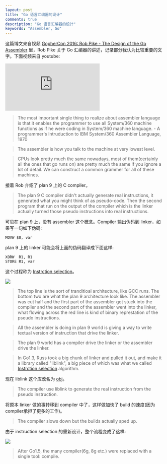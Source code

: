 ```yaml
---
layout: post
title: "Go 语言汇编器的设计"
comments: true
description: "Go 语言汇编器的设计"
keywords: "Assembler, Go"
---
```


这篇博文来自视频 [GopherCon 2016: Rob Pike - The Design of the Go Assembler](https://www.youtube.com/watch?v=KINIAgRpkDA) 里，Rob Pike 关于 Go 汇编器的讲述，记录部分我认为比较重要的文字。下面视频来自 youtube:

<div class="video-container"><iframe src="https://www.youtube.com/embed/KINIAgRpkDA" frameborder="0" allowfullscreen></iframe></div>

> The most important single thing to realize about assembler language is that it enables the programmer to use all System/360 machine functions as if he were coding in System/360 machine language. - A programmer's Intruduction to IBM System/360 Assembler Language, 1970

> The assembler is how you talk to the machine at very lowest level.

> CPUs look pretty much the same nowadays, most of them(certainly all the ones that go runs on) are pretty much the same if you ignore a lot of detail. We can construct a common grammer for all of these machines.

接着 Rob 介绍了 plan 9 上的 C compiler。

> The plan 9 C compiler didn't actually generate real instructions, it generated what you might think of as pseudo-code. Then the second program that run on the output of the compiler which is the linker actually turned those pseudo instructions into real instructions.

可见在 plan 9 上，没有 assembler 这个概念。Compiler 输出伪码到 linker，如果写一句如下伪码:

```
MOVW $0, var
```

plan 9 上的 linker 可能会将上面的伪码翻译成下面这样:

```
XORW  R1, R1
STORE R1, var
```

这个过程称为 [Instrction selection](https://en.wikipedia.org/wiki/Instruction_selection)。

![](http://ww1.sinaimg.cn/large/c9caade4gy1g58juhzonlj21840k6q7q.jpg)

> The top line is the sort of tranditioal architecture, like GCC runs. The bottom two are what the plan 9 architecture look like. The assembler was cut half and the first part of the assembler got stuck into the compiler and the second part of the assembler went into the linker, what flowing across the red line is kind of binary represtation of the pseudo instructions.

> All the assembler is doing in plan 9 world is giving a way to write textual version of instruction that drive the linker.

> The plan 9 world has a compiler drive the linker or the assembler drive the linker.

> In Go1.3, Russ took a big chunk of linker and pulled it out, and make it a library called "liblink", a big piece of which was what we called [Instrction selection](https://en.wikipedia.org/wiki/Instruction_selection) algorithm.

现在 liblink 这个库改名为 [obj](https://golang.org/pkg/cmd/internal/obj/#pkg-overview)。

> The compiler use liblink to generate the real instruction from the pseudo instruction.

将原本 linker 做的事转移到 compiler 中了，这样做加快了 build 的速度(因为compiler承担了更多的工作)。

> The compiler slows down but the builds actually sped up.

由于 instruction selection 的重新设计，整个流程变成了这样:

![](http://ww1.sinaimg.cn/large/c9caade4gy1g58ku3q9xij21840k6afj.jpg)

> After Go1.5, the many compiler(6g, 8g etc.) were replaced with a single tool: compile.

